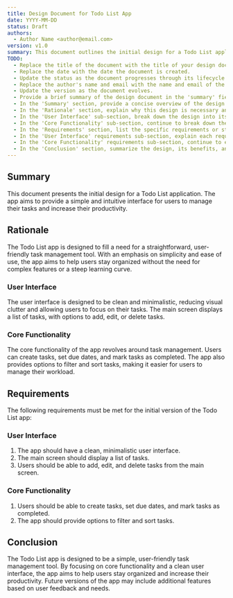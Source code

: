 ```yaml
---
title: Design Document for Todo List App
date: YYYY-MM-DD
status: Draft
authors:
  - Author Name <author@email.com>
version: v1.0
summary: This document outlines the initial design for a Todo List application, focusing on the core functionality and user interface.
TODO:
  - Replace the title of the document with the title of your design document.
  - Replace the date with the date the document is created.
  - Update the status as the document progresses through its lifecycle (Draft, In Review, Approved, Implemented).
  - Replace the author's name and email with the name and email of the author(s).
  - Update the version as the document evolves.
  - Provide a brief summary of the design document in the 'summary' field.
  - In the 'Summary' section, provide a concise overview of the design and its purpose. This should be a high-level summary that gives the reader a basic understanding of the design.
  - In the 'Rationale' section, explain why this design is necessary and the problems it solves. This section should provide enough context for the reader to understand why the design was created.
  - In the 'User Interface' sub-section, break down the design into its components and explain each one in detail. This could include technical details, design choices, and the reasoning behind them.
  - In the 'Core Functionality' sub-section, continue to break down the design and explain each component. Each sub-section should focus on a different aspect of the design.
  - In the 'Requirements' section, list the specific requirements or steps needed to implement the design. This could include technical requirements, resources needed, and a timeline for implementation.
  - In the 'User Interface' requirements sub-section, explain each requirement in detail. This should include what needs to be done, how it should be done, and why it is necessary.
  - In the 'Core Functionality' requirements sub-section, continue to explain each requirement in detail. Each requirement should be clearly defined and explained.
  - In the 'Conclusion' section, summarize the design, its benefits, and any potential future adaptations or improvements. This section should wrap up the document and provide a clear conclusion.
---
```


## Summary

This document presents the initial design for a Todo List application. The app aims to provide a simple and intuitive interface for users to manage their tasks and increase their productivity.

## Rationale

The Todo List app is designed to fill a need for a straightforward, user-friendly task management tool. With an emphasis on simplicity and ease of use, the app aims to help users stay organized without the need for complex features or a steep learning curve.

### User Interface

The user interface is designed to be clean and minimalistic, reducing visual clutter and allowing users to focus on their tasks. The main screen displays a list of tasks, with options to add, edit, or delete tasks.

### Core Functionality

The core functionality of the app revolves around task management. Users can create tasks, set due dates, and mark tasks as completed. The app also provides options to filter and sort tasks, making it easier for users to manage their workload.

## Requirements

The following requirements must be met for the initial version of the Todo List app:

### User Interface

1. The app should have a clean, minimalistic user interface.
2. The main screen should display a list of tasks.
3. Users should be able to add, edit, and delete tasks from the main screen.

### Core Functionality

1. Users should be able to create tasks, set due dates, and mark tasks as completed.
2. The app should provide options to filter and sort tasks.

## Conclusion

The Todo List app is designed to be a simple, user-friendly task management tool. By focusing on core functionality and a clean user interface, the app aims to help users stay organized and increase their productivity. Future versions of the app may include additional features based on user feedback and needs.
